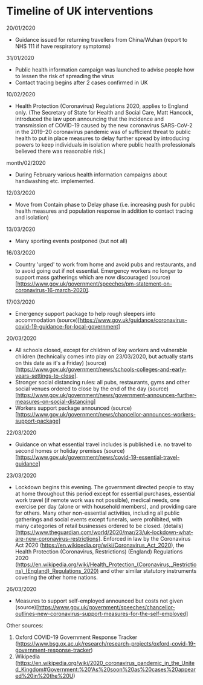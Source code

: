 # Timeline of UK interventions

20/01/2020
- Guidance issued for returning travellers from China/Wuhan (report to NHS 111 if have respiratory symptoms)

31/01/2020
- Public health information campaign was launched to advise people how to lessen the risk of spreading the virus
- Contact tracing begins after 2 cases confirmed in UK

10/02/2020
- Health Protection (Coronavirus) Regulations 2020, applies to England only. (The Secretary of State for Health and Social Care, Matt Hancock, introduced the law upon announcing that the incidence and transmission of COVID-19 caused by the new coronavirus SARS-CoV-2 in the 2019–20 coronavirus pandemic was of sufficient threat to public health to put in place measures to delay further spread by introducing powers to keep individuals in isolation where public health professionals believed there was reasonable risk.)

month/02/2020
- During February various health information campaigns about handwashing etc. implemented.

12/03/2020
- Move from Contain phase to Delay phase (i.e. increasing push for public health measures and population response in addition to contact tracing and isolation)

13/03/2020 
- Many sporting events postponed (but not all)

16/03/2020 
- Country 'urged' to work from home and avoid pubs and restaurants, and to avoid going out if not essential. Emergency workers no longer to support mass gatherings which are now discouraged (source)[https://www.gov.uk/government/speeches/pm-statement-on-coronavirus-16-march-2020].

17/03/2020
- Emergency support package to help rough sleepers into accommodation (source)[https://www.gov.uk/guidance/coronavirus-covid-19-guidance-for-local-government]

20/03/2020 
- All schools closed, except for children of key workers and vulnerable children (technically comes into play on 23/03/2020, but actually starts on this date as it's a Friday) (source)[https://www.gov.uk/government/news/schools-colleges-and-early-years-settings-to-close].
- Stronger social distancing rules: all pubs, restaurants, gyms and other social venues ordered to close by the end of the day (source)[https://www.gov.uk/government/news/government-announces-further-measures-on-social-distancing]
- Workers support package announced (source)[https://www.gov.uk/government/news/chancellor-announces-workers-support-package]

22/03/2020
- Guidance on what essential travel includes is published i.e. no travel to second homes or holiday premises (source)[https://www.gov.uk/government/news/covid-19-essential-travel-guidance]

23/03/2020 
- Lockdown begins this evening. The government directed people to stay at home throughout this period except for essential purchases, essential work travel (if remote work was not possible), medical needs, one exercise per day (alone or with household members), and providing care for others. Many other non-essential activities, including all public gatherings and social events except funerals, were prohibited, with many categories of retail businesses ordered to be closed. (details)[https://www.theguardian.com/world/2020/mar/23/uk-lockdown-what-are-new-coronavirus-restrictions]. Enforced in law by the Coronavirus Act 2020 (https://en.wikipedia.org/wiki/Coronavirus_Act_2020), the Health Protection (Coronavirus, Restrictions) (England) Regulations 2020 (https://en.wikipedia.org/wiki/Health_Protection_(Coronavirus,_Restrictions)_(England)_Regulations_2020) 
and other similar statutory instruments covering the other home nations.

26/03/2020
- Measures to support self-employed announced but costs not given (source)[https://www.gov.uk/government/speeches/chancellor-outlines-new-coronavirus-support-measures-for-the-self-employed]

Other sources: 
1. Oxford COVID-19 Government Response Tracker (https://www.bsg.ox.ac.uk/research/research-projects/oxford-covid-19-government-response-tracker)
2. Wikipedia (https://en.wikipedia.org/wiki/2020_coronavirus_pandemic_in_the_United_Kingdom#Government:%20'As%20soon%20as%20cases%20appeared%20in%20the%20U)

